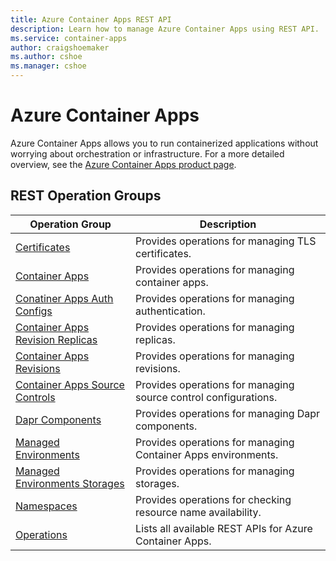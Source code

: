 ```yaml
---
title: Azure Container Apps REST API
description: Learn how to manage Azure Container Apps using REST API.
ms.service: container-apps
author: craigshoemaker
ms.author: cshoe
ms.manager: cshoe
---
```


# Azure Container Apps

Azure Container Apps allows you to run containerized applications without worrying about orchestration or infrastructure. For a more detailed overview, 
see the [Azure Container Apps product page](https://azure.microsoft.com/services/container-apps).

## REST Operation Groups

| Operation Group | Description |
|------|------|
| [Certificates](xref:management.azure.com.containerapps.certificates) | Provides operations for managing TLS certificates. |
| [Container Apps](xref:management.azure.com.containerapps.containerapps) | Provides operations for managing container apps. |
| [Conatiner Apps Auth Configs](xref:management.azure.com.containerapps.containerappsauthconfigs) | Provides operations for managing authentication. |
| [Container Apps Revision Replicas](xref:management.azure.com.containerapps.containerappsrevisionreplicas) | Provides operations for managing replicas. |
| [Container Apps Revisions](xref:management.azure.com.containerapps.containerappsrevisions) | Provides operations for managing revisions. |
| [Container Apps Source Controls](xref:management.azure.com.containerapps.containerappssourcecontrols) | Provides operations for managing source control configurations. |
| [Dapr Components](xref:management.azure.com.containerapps.daprcomponents) | Provides operations for managing Dapr components. |
| [Managed Environments](xref:management.azure.com.containerapps.managedenvironments) | Provides operations for managing Container Apps environments. |
| [Managed Environments Storages](xref:management.azure.com.containerapps.managedenvironmentsstorages) | Provides operations for managing storages. |
| [Namespaces](xref:management.azure.com.containerapps.namespaces) | Provides operations for checking resource name availability. |
| [Operations](xref:management.azure.com.containerapps.operations) | Lists all available REST APIs for Azure Container Apps. |

